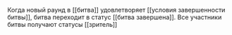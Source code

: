 Когда новый раунд в [[битва]] удовлетворяет [[условия завершенности битвы]], битва переходит в статус [[битва завершена]]. Все участники битвы получают статусы [[зритель]]
